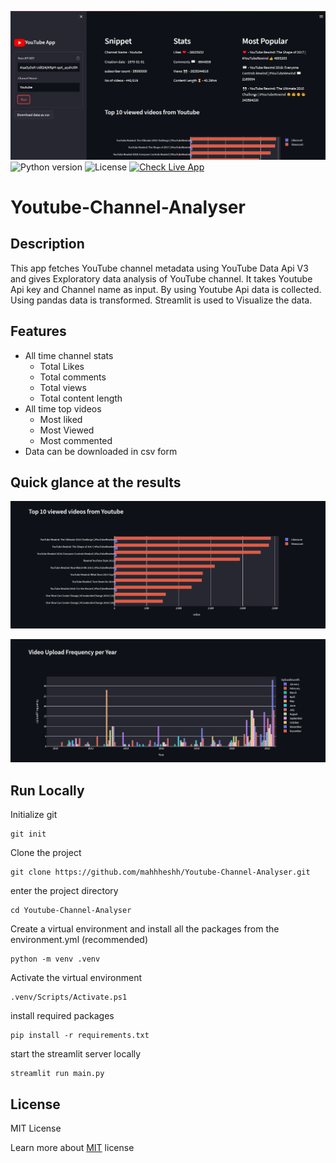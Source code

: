 ![banner](Preview/Dashboard.png)
![Python version](https://img.shields.io/badge/Python%20version-3.10%2B-lightgrey)
![License](https://img.shields.io/badge/License-MIT-green)
[![Check Live App](https://img.shields.io/badge/Check-Live%20APP-red)](https://mahhheshh-youtube-channel-analyser-main-elawst.streamlit.app/)


# Youtube-Channel-Analyser

## Description
This app fetches YouTube channel metadata using YouTube Data Api V3 and gives Exploratory data analysis of YouTube channel. It takes Youtube Api key and Channel name as input. By using Youtube Api data is collected. Using pandas data is transformed. Streamlit is used to Visualize the data.

## Features
- All time channel stats
  - Total Likes
  - Total comments
  - Total views
  - Total content length
- All time top videos
  - Most liked
  - Most Viewed
  - Most commented
- Data can be downloaded in csv form 

## Quick glance at the results
![Top-10-videos](Preview/Top-10-videos.png)

![video-upload-freq](Preview/Video-upload-frequency.png)


## Run Locally
Initialize git
```
git init
```
Clone the project
```
git clone https://github.com/mahhheshh/Youtube-Channel-Analyser.git
```
enter the project directory
```
cd Youtube-Channel-Analyser
```
Create a virtual environment and install all the packages from the environment.yml (recommended)
```
python -m venv .venv
```
Activate the virtual environment
```
.venv/Scripts/Activate.ps1
```
install required packages
```
pip install -r requirements.txt
```
start the streamlit server locally
```
streamlit run main.py
```

## License
MIT License

Learn more about [MIT](https://choosealicense.com/licenses/mit/) license